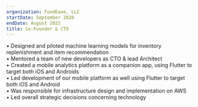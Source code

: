 ```yaml
---
organization: FoodEase, LLC
startDate: September 2020
endDate: August 2021
title: Co-Founder & CTO
---
```


• Designed and piloted machine learning models for inventory replenishment and item recommendation <br/>
• Mentored a team of new developers as CTO & lead Architect <br/>
• Created a mobile analytics platform as a companion app, using Flutter to target both iOS and Androids <br/>
• Led development of our mobile platform as well using Flutter to target both iOS and Android <br/>
• Was responsible for infrastructure design and implementation on AWS <br/>
• Led overall strategic decisions concerning technology <br/>
